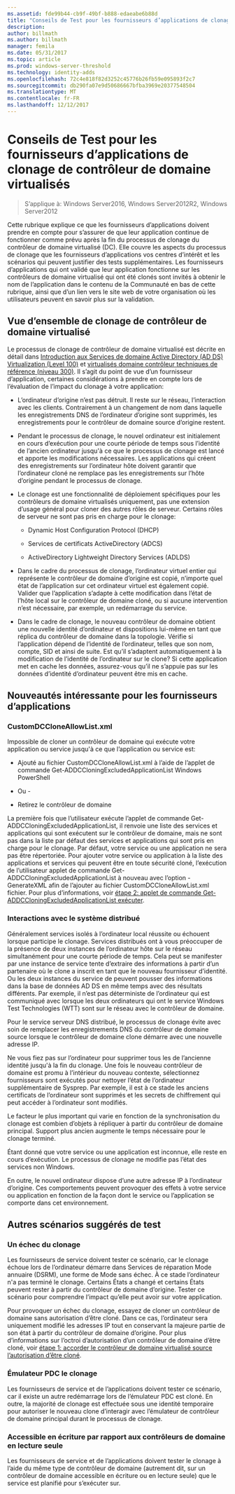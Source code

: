 ```yaml
---
ms.assetid: fde99b44-cb9f-49bf-b888-edaeabe6b88d
title: "Conseils de Test pour les fournisseurs d’applications de clonage de contrôleur de domaine virtualisés"
description: 
author: billmath
ms.author: billmath
manager: femila
ms.date: 05/31/2017
ms.topic: article
ms.prod: windows-server-threshold
ms.technology: identity-adds
ms.openlocfilehash: 72c4e818f82d3252c45776b26fb59e095893f2c7
ms.sourcegitcommit: db290fa07e9d50686667bfba3969e20377548504
ms.translationtype: MT
ms.contentlocale: fr-FR
ms.lasthandoff: 12/12/2017
---
```

# <a name="virtualized-domain-controller-cloning-test-guidance-for-application-vendors"></a>Conseils de Test pour les fournisseurs d’applications de clonage de contrôleur de domaine virtualisés

>S’applique à: Windows Server2016, Windows Server2012R2, Windows Server2012

Cette rubrique explique ce que les fournisseurs d’applications doivent prendre en compte pour s’assurer de que leur application continue de fonctionner comme prévu après la fin du processus de clonage du contrôleur de domaine virtualisé (DC). Elle couvre les aspects du processus de clonage que les fournisseurs d’applications vos centres d’intérêt et les scénarios qui peuvent justifier des tests supplémentaires. Les fournisseurs d’applications qui ont validé que leur application fonctionne sur les contrôleurs de domaine virtualisé qui ont été clonés sont invités à obtenir le nom de l’application dans le contenu de la Communauté en bas de cette rubrique, ainsi que d’un lien vers le site web de votre organisation où les utilisateurs peuvent en savoir plus sur la validation.  
  
## <a name="overview-of-virtualized-dc-cloning"></a>Vue d’ensemble de clonage de contrôleur de domaine virtualisé  
Le processus de clonage de contrôleur de domaine virtualisé est décrite en détail dans [Introduction aux Services de domaine Active Directory (AD DS) Virtualization (Level 100)](https://technet.microsoft.com/library/hh831734.aspx) et [virtualisés domaine contrôleur techniques de référence (niveau 300)](https://technet.microsoft.com/library/jj574214.aspx). Il s’agit du point de vue d’un fournisseur d’application, certaines considérations à prendre en compte lors de l’évaluation de l’impact du clonage à votre application:  
  
-   L’ordinateur d’origine n’est pas détruit. Il reste sur le réseau, l’interaction avec les clients. Contrairement à un changement de nom dans laquelle les enregistrements DNS de l’ordinateur d’origine sont supprimés, les enregistrements pour le contrôleur de domaine source d’origine restent.  
  
-   Pendant le processus de clonage, le nouvel ordinateur est initialement en cours d’exécution pour une courte période de temps sous l’identité de l’ancien ordinateur jusqu'à ce que le processus de clonage est lancé et apporte les modifications nécessaires. Les applications qui créent des enregistrements sur l’ordinateur hôte doivent garantir que l’ordinateur cloné ne remplace pas les enregistrements sur l’hôte d’origine pendant le processus de clonage.  
  
-   Le clonage est une fonctionnalité de déploiement spécifiques pour les contrôleurs de domaine virtualisés uniquement, pas une extension d’usage général pour cloner des autres rôles de serveur. Certains rôles de serveur ne sont pas pris en charge pour le clonage:  
  
    -   Dynamic Host Configuration Protocol (DHCP)  
  
    -   Services de certificats ActiveDirectory (ADCS)  
  
    -   ActiveDirectory Lightweight Directory Services (ADLDS)  
  
-   Dans le cadre du processus de clonage, l’ordinateur virtuel entier qui représente le contrôleur de domaine d’origine est copié, n’importe quel état de l’application sur cet ordinateur virtuel est également copié. Valider que l’application s’adapte à cette modification dans l’état de l’hôte local sur le contrôleur de domaine cloné, ou si aucune intervention n’est nécessaire, par exemple, un redémarrage du service.  
  
-   Dans le cadre de clonage, le nouveau contrôleur de domaine obtient une nouvelle identité d’ordinateur et dispositions lui-même en tant que réplica du contrôleur de domaine dans la topologie. Vérifie si l’application dépend de l’identité de l’ordinateur, telles que son nom, compte, SID et ainsi de suite. Est qu’il s’adaptent automatiquement à la modification de l’identité de l’ordinateur sur le clone? Si cette application met en cache les données, assurez-vous qu’il ne s’appuie pas sur les données d’identité d’ordinateur peuvent être mis en cache.  
  
## <a name="what-is-interesting-for-application-vendors"></a>Nouveautés intéressante pour les fournisseurs d’applications  
  
### <a name="customdccloneallowlistxml"></a>CustomDCCloneAllowList.xml  
Impossible de cloner un contrôleur de domaine qui exécute votre application ou service jusqu'à ce que l’application ou service est:  
  
-   Ajouté au fichier CustomDCCloneAllowList.xml à l’aide de l’applet de commande Get-ADDCCloningExcludedApplicationList Windows PowerShell  
  
- Ou -  
  
-   Retirez le contrôleur de domaine  
  
La première fois que l’utilisateur exécute l’applet de commande Get-ADDCCloningExcludedApplicationList, il renvoie une liste des services et applications qui sont exécutent sur le contrôleur de domaine, mais ne sont pas dans la liste par défaut des services et applications qui sont pris en charge pour le clonage. Par défaut, votre service ou une application ne sera pas être répertoriée. Pour ajouter votre service ou application à la liste des applications et services qui peuvent être en toute sécurité cloné, l’exécution de l’utilisateur applet de commande Get-ADDCCloningExcludedApplicationList à nouveau avec l’option - GenerateXML afin de l’ajouter au fichier CustomDCCloneAllowList.xml fichier. Pour plus d’informations, voir [étape 2: applet de commande Get-ADDCCloningExcludedApplicationList exécuter](https://technet.microsoft.com/library/hh831734.aspx#bkmk6_run_get_addccloningexcludedapplicationlist_cmdlet).  
  
### <a name="distributed-system-interactions"></a>Interactions avec le système distribué  
Généralement services isolés à l’ordinateur local réussite ou échouent lorsque participe le clonage. Services distribués ont à vous préoccuper de la présence de deux instances de l’ordinateur hôte sur le réseau simultanément pour une courte période de temps. Cela peut se manifester par une instance de service tente d’extraire des informations à partir d’un partenaire où le clone a inscrit en tant que le nouveau fournisseur d’identité. Ou les deux instances du service de peuvent pousser des informations dans la base de données AD DS en même temps avec des résultats différents. Par exemple, il n’est pas déterministe de l’ordinateur qui est communiqué avec lorsque les deux ordinateurs qui ont le service Windows Test Technologies (WTT) sont sur le réseau avec le contrôleur de domaine.  
  
Pour le service serveur DNS distribué, le processus de clonage évite avec soin de remplacer les enregistrements DNS du contrôleur de domaine source lorsque le contrôleur de domaine clone démarre avec une nouvelle adresse IP.  
  
Ne vous fiez pas sur l’ordinateur pour supprimer tous les de l’ancienne identité jusqu'à la fin du clonage. Une fois le nouveau contrôleur de domaine est promu à l’intérieur du nouveau contexte, sélectionnez fournisseurs sont exécutés pour nettoyer l’état de l’ordinateur supplémentaire de Sysprep. Par exemple, il est à ce stade les anciens certificats de l’ordinateur sont supprimés et les secrets de chiffrement qui peut accéder à l’ordinateur sont modifiés.  
  
Le facteur le plus important qui varie en fonction de la synchronisation du clonage est combien d’objets à répliquer à partir du contrôleur de domaine principal. Support plus ancien augmente le temps nécessaire pour le clonage terminé.  
  
Étant donné que votre service ou une application est inconnue, elle reste en cours d’exécution. Le processus de clonage ne modifie pas l’état des services non Windows.  
  
En outre, le nouvel ordinateur dispose d’une autre adresse IP à l’ordinateur d’origine. Ces comportements peuvent provoquer des effets à votre service ou application en fonction de la façon dont le service ou l’application se comporte dans cet environnement.  
  
## <a name="additional-scenarios-suggested-for-testing"></a>Autres scénarios suggérés de test  
  
### <a name="cloning-failure"></a>Un échec du clonage  
Les fournisseurs de service doivent tester ce scénario, car le clonage échoue lors de l’ordinateur démarre dans Services de réparation Mode annuaire (DSRM), une forme de Mode sans échec. À ce stade l’ordinateur n'a pas terminé le clonage. Certains États a changé et certains États peuvent rester à partir du contrôleur de domaine d’origine. Tester ce scénario pour comprendre l’impact qu’elle peut avoir sur votre application.  
  
Pour provoquer un échec du clonage, essayez de cloner un contrôleur de domaine sans autorisation d’être cloné. Dans ce cas, l’ordinateur sera uniquement modifié les adresses IP tout en conservant la majeure partie de son état à partir du contrôleur de domaine d’origine. Pour plus d’informations sur l’octroi d’autorisation d’un contrôleur de domaine d’être cloné, voir [étape 1: accorder le contrôleur de domaine virtualisé source l’autorisation d’être cloné](https://technet.microsoft.com/library/hh831734.aspx#bkmk4_grant_source).  
  
### <a name="pdc-emulator-cloning"></a>Émulateur PDC le clonage  
Les fournisseurs de service et de l’applications doivent tester ce scénario, car il existe un autre redémarrage lors de l’émulateur PDC est cloné. En outre, la majorité de clonage est effectuée sous une identité temporaire pour autoriser le nouveau clone d’interagir avec l’émulateur de contrôleur de domaine principal durant le processus de clonage.  
  
### <a name="writable-versus-read-only-domain-controllers"></a>Accessible en écriture par rapport aux contrôleurs de domaine en lecture seule  
Les fournisseurs de service et de l’applications doivent tester le clonage à l’aide du même type de contrôleur de domaine (autrement dit, sur un contrôleur de domaine accessible en écriture ou en lecture seule) que le service est planifié pour s’exécuter sur.  
  


